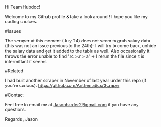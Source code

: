 Hi Team Hubdoc!

Welcome to my Github profile & take a look around ! I hope you like my coding choices.

#Issues

The scraper at this moment (July 24) does not seem to grab salary data (this was not an issue previous to the 24th)- I will try to come back, unhide the salary data and get it added to the table as well. Also occasionally it throws the error unable to find '.rc >.r > a' -> I rerun the file since it is intermittant it seems.


#Related

I had built another scraper in November of last year under this repo (if you're curious): https://github.com/Anthematics/Scraper

#Contact

Feel free to email me at Jasonharder2@gmail.com if you have any questions.

Regards , Jason
